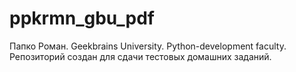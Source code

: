 # ppkrmn_gbu_pdf
Папко Роман. Geekbrains University. Python-development faculty.
Репозиторий создан для сдачи тестовых домашних заданий.


